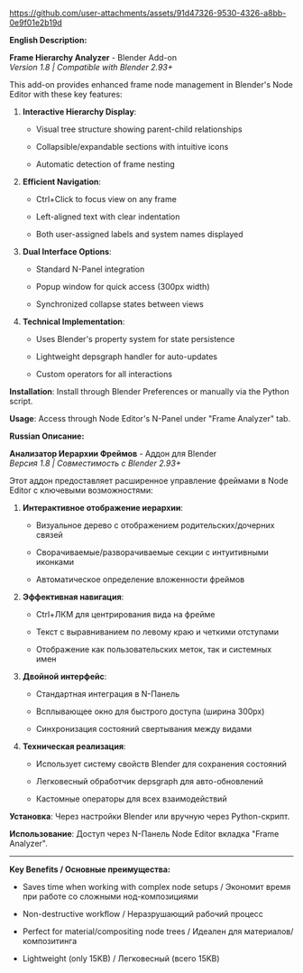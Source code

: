 


https://github.com/user-attachments/assets/91d47326-9530-4326-a8bb-0e9f01e2b19d


**English Description:**

**Frame Hierarchy Analyzer** - Blender Add-on  
*Version 1.8 | Compatible with Blender 2.93+*

This add-on provides enhanced frame node management in Blender's Node Editor with these key features:

1. **Interactive Hierarchy Display**:
    
    - Visual tree structure showing parent-child relationships
        
    - Collapsible/expandable sections with intuitive icons
        
    - Automatic detection of frame nesting
        
2. **Efficient Navigation**:
    
    - Ctrl+Click to focus view on any frame
        
    - Left-aligned text with clear indentation
        
    - Both user-assigned labels and system names displayed
        
3. **Dual Interface Options**:
    
    - Standard N-Panel integration
        
    - Popup window for quick access (300px width)
        
    - Synchronized collapse states between views
        
4. **Technical Implementation**:
    
    - Uses Blender's property system for state persistence
        
    - Lightweight depsgraph handler for auto-updates
        
    - Custom operators for all interactions
        

**Installation**: Install through Blender Preferences or manually via the Python script.

**Usage**: Access through Node Editor's N-Panel under "Frame Analyzer" tab.

**Russian Описание:**

**Анализатор Иерархии Фреймов** - Аддон для Blender  
*Версия 1.8 | Совместимость с Blender 2.93+*

Этот аддон предоставляет расширенное управление фреймами в Node Editor с ключевыми возможностями:

1. **Интерактивное отображение иерархии**:
    
    - Визуальное дерево с отображением родительских/дочерних связей
        
    - Сворачиваемые/разворачиваемые секции с интуитивными иконками
        
    - Автоматическое определение вложенности фреймов
        
2. **Эффективная навигация**:
    
    - Ctrl+ЛКМ для центрирования вида на фрейме
        
    - Текст с выравниванием по левому краю и четкими отступами
        
    - Отображение как пользовательских меток, так и системных имен
        
3. **Двойной интерфейс**:
    
    - Стандартная интеграция в N-Панель
        
    - Всплывающее окно для быстрого доступа (ширина 300px)
        
    - Синхронизация состояний свертывания между видами
        
4. **Техническая реализация**:
    
    - Использует систему свойств Blender для сохранения состояний
        
    - Легковесный обработчик depsgraph для авто-обновлений
        
    - Кастомные операторы для всех взаимодействий
        

**Установка**: Через настройки Blender или вручную через Python-скрипт.

**Использование**: Доступ через N-Панель Node Editor вкладка "Frame Analyzer".

---

**Key Benefits / Основные преимущества:**

- Saves time when working with complex node setups / Экономит время при работе со сложными нод-композициями
    
- Non-destructive workflow / Неразрушающий рабочий процесс
    
- Perfect for material/compositing node trees / Идеален для материалов/композитинга
    
- Lightweight (only 15KB) / Легковесный (всего 15KB)
